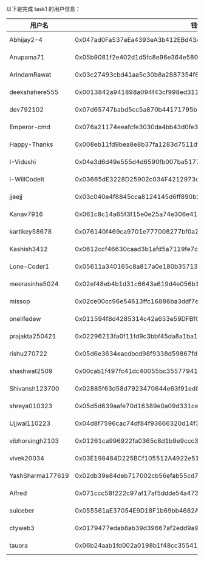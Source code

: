 以下是完成 task1 的用户信息：

| 用户名           | 钱包地址                                                           | tx |
|------------------|--------------------------------------------------------------------|------------------------------------------------------------------------------------------------------|
| Abhijay2-4       | 0x047ad0Fa537eEa4393eA3b412EBd43A9752E8fe666AF9E5fA83532c7b105a34f | [10 STRK](https://starkscan.co/tx/0x03f5ccbf3540f95d8c2ce758cde05c57ad5b5cdaf868d0911d1315f2ab60fcfa) |
| Anupama71        | 0x05b9081f2e402d1d5fc8e96e364e5802bee44377dca7fb1f863b922bfb0b5171 | [10 STRK](https://starkscan.co/tx/0x03da6a3849793e18e49f17b31e25f0036dac8bdc61be8cd85965ee894de46172) |
| ArindamRawat     | 0x03c27493cbd41aa5c30b8a2887354f6b898fc135d04f9822d1e6314c715f4129 | [10 STRK](https://starkscan.co/tx/0x00773ee68b74763f8890235e5397fa07e13b28bf18ba24a95af34ac6dfe95061) |
| deekshahere555   | 0x0013842a941898a094f43cf998ed311bdd2349496a421727ce38b4871d760186 | [10 STRK](https://starkscan.co/tx/0x0221f819d8fd108f047bc45d1ab6f6ff7b30dde8cc783326a0798ba5f9100a5f) |
| dev792102        | 0x07d65747babd5cc5a870b44171795bb652ae1552f556fac9211de45f3788a589 | [10 STRK](https://starkscan.co/tx/0x06c2548a40cc78d389699aabe231d64c2d8d4d76cdddad1e07f4cdfdb40b77ce) |
| Emperor-cmd      | 0x076a21174eeafcfe3030da4bb43d0fe3376e769185083fa0dbf2247e95636e7d | [10 STRK](https://starkscan.co/tx/0x0737f1a85283a21557dcd78086c9056af73914eca0e70851adf4050c38f8ef1d) |
| Happy-Thanks     | 0x008eb11fd9bea8e8b37fa1283d7511df2aa52865073e44c83942bcee562734eb | [10 STRK](https://starkscan.co/tx/0x00a38eaf3c359188c33785ff479008a627b5d86f6953d746c2200fa26d97bdfc) |
| I-Vidushi        | 0x04e3d6d49e555d4d6590fb007ba5177deb7867de3c0e33fd24e4b4fec5fffab9 | [10 STRK](https://starkscan.co/tx/0x0051ea21ad7ab1cbe52641a5771f7b14245a493d98e37122c78fa86616ba722b) |
| i-WillCodeIt     | 0x03665dE3228D25902c034F4212973cCa31c91D9567FBD5E39AdA384f2762600d | [10 STRK](https://starkscan.co/tx/0x02a80d03ca1669c1de6cdd8a091f87279a67a66ae57d158009cb7adea32c735d) |
| jjeejj           | 0x03c040e4f8845cca8124145d6ff890b26538a0b677af5b4b6836307b3d762a73 | [10 STRK](https://starkscan.co/tx/0x03f9f998abd788f8dbc2680f6c592107b516fd840191e718731f4c4001e89b98) |
| Kanav7916        | 0x061c8c14a65f3f15e0e25a74e306e4113aa8323ebcb1e0e28691edd151120f6d | [10 STRK](https://starkscan.co/tx/0x05bb5062f21828e405700ec3e4bde6af478df1b886067a62fcaedf0e2a3591de) |
| kartikey58678    | 0x076140f469ca9701e777008277bf0a2529e4670450ebb61e4397e226ae1b886c | [10 STRK](https://starkscan.co/tx/0x055a529a286dc4456b74670ad5945a04189de04f38b0d8720e63eb13d6144d7f) |
| Kashish3412      | 0x0612ccf46630caad3b1afd5a7119fe7ce96950d11336e5df97014f731ce5845e | [10 STRK](https://starkscan.co/tx/0x000c8ac9186f9b30860c747fdd291affae3b6d17a9d472bcc42b0a3205c447b3) |
| Lone-Coder1      | 0x05611a340165c8a817a0e180b35713ea061adbe854bc3930977171bb33fcfca1 | [10 STRK](https://starkscan.co/tx/0x00a506668fff6b203a79eacd0db2999f6f8d78c0b32f98053b962d9230320ee4) |
| meerasinha5024   | 0x02ef48eb4b1d31c6643a619d4e056b177c74aea730a0c675ce82eb94db2f9c12 | [10 STRK](https://starkscan.co/tx/0x02d44164ae10b8a5b6cfce85bdd46878b5bd4d78c6fa62e8760129ad0cf038fb) |
| missop           | 0x02ce00cc96e54613ffc16886ba3ddf7ebd06826122f9723e0e8c672328b0c375 | [10 STRK](https://starkscan.co/tx/0x0092e8eeb6c5a2170a5096ae3a664ca0e3648013a6f6e09f422d51e3cf4eb206) |
| onelifedew       | 0x011594f8d4285314c42a653e59DFBf0Ef1C33253EF26fF0626977a3552CC2642 | [10 STRK](https://starkscan.co/tx/0x02b4ed826f1fb724805602e8a2750bb25d3c5175631119d1485c7e81d6867aaf) |
| prajakta250421   | 0x02296213fa0f11fd9c3bbf45da8a1ba1e380440b123396b3dd3b67dd7da5b2ef | [10 STRK](https://starkscan.co/tx/0x02000f0eeaa93f20dfd0adf76577ab99b4340378a1fa083567c59e7236b66cd9) |
| rishu270722      | 0x05d6e3634eacdbcd98f9338d59867fd3e80a295c4fcfa173da2181d72c0ed560 | [10 STRK](https://starkscan.co/tx/0x04e75352dceb97d2ca73671ab3b6ef1625c85ced0b86e576b072263ddc0c6317) |
| shashwat2509     | 0x00cab1f497fc41dc40055bc35577941d5047739ca54f6b2ef80c7ba0ae19c931 | [10 STRK](https://starkscan.co/tx/0x00998323cbcf85031f01c843a0cae3e994e69fe201c7e38482ecbbc0d0ddeef8) |
| Shivansh123700   | 0x02885f63d58d7923470644e63f91ed8352a39b75e879bce987cc9af726473104 | [10 STRK](https://starkscan.co/tx/0x04818c04e131e3519184a2f5e30672958edda4c56f832927df8dcf566cc01cdd) |
| shreya010323     | 0x05d5d639aafe70d16389e0a09d331ce3e9dddc22a33d36c070c531bada29640d | [10 STRK](https://starkscan.co/tx/0x036a8d343ca0a5b35319c7a13d72e6bcfd5c6d72091b8cd2895027461b637f3e) |
| Ujjwal110223     | 0x04d8f7596cac74df84f93666320d14f36c5b72bbc0e40019985051d9950be55a | [10 STRK](https://starkscan.co/tx/0x00db54443183fdf87f8b39db4c45cf638d6b50b1968d38c657280fc5f9000997) |
| vibhorsingh2103  | 0x01261ca996922fa0365c8d1b9e9ccc35aaa4ef8ae5826e45c6cf44039ad68261 | [10 STRK](https://starkscan.co/tx/0x057c723b179c198d5efea0dfa7d3050459addc45349c5bdcd90cb02da3ea766d) |
| vivek20034       | 0x03E198484D225BCf105512A4922e51011dcB8f006b6B120326379481397fa1E4 | [10 STRK](https://starkscan.co/tx/0x0233cf953872253488b17a904b9f0895ef2f1f241ce25c8029d1ca6c23b5b289) |
| YashSharma177619 | 0x02db39e84deb717002cb56efab55cd74706bd65315c35846c83cf550aee29ec0 | [10 STRK](https://starkscan.co/tx/0x0082c8fb9e259abcddf0b12461bd3e947e8f5deb1b38e405fd785c6f6429f8c5) |
| Alfred           | 0x071ccc58f222c97af17af5ddde54a473a510275ab13e23b978fb9c22b11b9c90 | [10 STRK](https://starkscan.co/tx/0x07dc19578fc94a3e6fbc9b292d073c3fe6e4ba8b553bb02a48dff3e7a7415ab5) |
| suiceber         | 0x055561aE37054E9D18F1b69bb4662A58d8B9e5694cb548D6018805c58E9FF295 | [10 STRK](https://starkscan.co/tx/0x0095afc4d1e58d2f8a982850d66426341e9970fbdabff66f9580d2636cbf036b) |
| ctyweb3          | 0x0179477edab8ab39d39667af2edd9a950cb6c394bdecd655e48bc80bc726dfcd | [10 STRK](https://starkscan.co/tx/0x05307cb3bf4b0af16072e2a9d23e1fc975a9a92d27c14ea50151cc3bb5c70ff2) |
| tauora           | 0x06b24aab1fd002a0198b1f48cc35541a0412d8425d033298e3365e40637787cc | [10 STRK](https://starkscan.co/tx/0x07951da7cd87544d3dc11bbcda78cd12c4d63b20ae7cfff6d0bb2cc364193f4d) |

